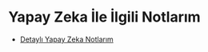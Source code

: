 # Yapay Zeka İle İlgili Notlarım

- [Detaylı Yapay Zeka Notlarım](https://github.com/kaankaltakkiran/Linux_notlarim/tree/main/yapay_zeka_notlarim/notlarim)
